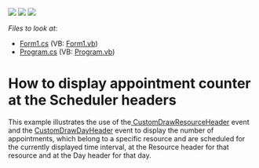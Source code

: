 <!-- default badges list -->
![](https://img.shields.io/endpoint?url=https://codecentral.devexpress.com/api/v1/VersionRange/128634526/15.2.4%2B)
[![](https://img.shields.io/badge/Open_in_DevExpress_Support_Center-FF7200?style=flat-square&logo=DevExpress&logoColor=white)](https://supportcenter.devexpress.com/ticket/details/E1840)
[![](https://img.shields.io/badge/📖_How_to_use_DevExpress_Examples-e9f6fc?style=flat-square)](https://docs.devexpress.com/GeneralInformation/403183)
<!-- default badges end -->
<!-- default file list -->
*Files to look at*:

* [Form1.cs](./CS/AppointmentCountInResourceHeader/Form1.cs) (VB: [Form1.vb](./VB/AppointmentCountInResourceHeader/Form1.vb))
* [Program.cs](./CS/AppointmentCountInResourceHeader/Program.cs) (VB: [Program.vb](./VB/AppointmentCountInResourceHeader/Program.vb))
<!-- default file list end -->
# How to display appointment counter at the Scheduler headers


<p>This example illustrates the use of the<a href="http://documentation.devexpress.com/#WindowsForms/DevExpressXtraSchedulerSchedulerControl_CustomDrawResourceHeadertopic"> CustomDrawResourceHeader</a> event and the <a href="http://documentation.devexpress.com/#WindowsForms/DevExpressXtraSchedulerReportingHorizontalDateHeaders_CustomDrawDayHeadertopic">CustomDrawDayHeader</a> event to display the number of appointments, which belong to a specific resource and are scheduled for the currently displayed  time interval, at the Resource header for that resource and at the Day header for that day.</p>

<br/>


